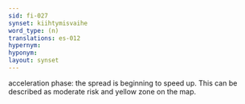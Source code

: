 ```yaml
---
sid: fi-027
synset: kiihtymisvaihe
word_type: (n)
translations: es-012
hypernym: 
hyponym: 
layout: synset
---
```

acceleration phase: the spread is beginning to speed up. This can be described as moderate risk and yellow zone on the map.